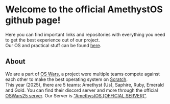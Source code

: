 # Welcome to the official AmethystOS github page!
Here you can find important links and repositories with everything you need to get the best experience out of our project.  
Our OS and practical stuff can be found [here](https://github.com/Amethyst-OS-25/Official).  

## About
We are a part of [OS Wars](https://oswars.org), a project were multiple teams compete against each other to make the best operating system on [Scratch](https://scratch.mit.edu).  
This year (2025), there are 5 teams: Amethyst (Us), Saphire, Ruby, Emerald and Gold. You can find their discord server and more through the official [OSWars25 server](https://discord.gg/zaHQ8aHUFg). Our Server is ["AmethystOS [OFFICIAL SERVER]"](https://discord.gg/XFEZd4xavx).  